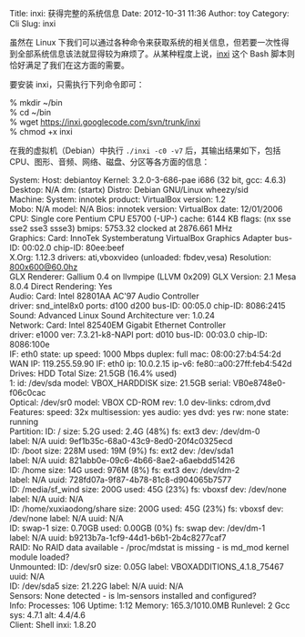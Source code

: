 Title: inxi: 获得完整的系统信息
Date: 2012-10-31 11:36
Author: toy
Category: Cli
Slug: inxi

虽然在 Linux
下我们可以通过各种命令来获取系统的相关信息，但若要一次性得到全部系统信息该法就显得较为麻烦了。从某种程度上说，[inxi][i]
这个 Bash 脚本则恰好满足了我们在这方面的需要。

要安装 inxi，只需执行下列命令即可：

% mkdir ~/bin  
% cd ~/bin  
% wget https://inxi.googlecode.com/svn/trunk/inxi  
% chmod +x inxi

在我的虚拟机（Debian）中执行 `./inxi -c0 -v7` 后，其输出结果如下，包括
CPU、图形、音频、网络、磁盘、分区等各方面的信息：

System: Host: debiantoy Kernel: 3.2.0-3-686-pae i686 (32 bit, gcc:
4.6.3)  
Desktop: N/A dm: (startx) Distro: Debian GNU/Linux wheezy/sid  
Machine: System: innotek product: VirtualBox version: 1.2  
Mobo: N/A model: N/A Bios: innotek version: VirtualBox date:
12/01/2006  
CPU: Single core Pentium CPU E5700 (-UP-) cache: 6144 KB flags: (nx sse
sse2 sse3 ssse3) bmips: 5753.32 clocked at 2876.661 MHz  
Graphics: Card: InnoTek Systemberatung VirtualBox Graphics Adapter
bus-ID: 00:02.0 chip-ID: 80ee:beef  
X.Org: 1.12.3 drivers: ati,vboxvideo (unloaded: fbdev,vesa) Resolution:
800x600@60.0hz  
GLX Renderer: Gallium 0.4 on llvmpipe (LLVM 0x209) GLX Version: 2.1
Mesa 8.0.4 Direct Rendering: Yes  
Audio: Card: Intel 82801AA AC'97 Audio Controller  
driver: snd\_intel8x0 ports: d100 d200 bus-ID: 00:05.0 chip-ID:
8086:2415  
Sound: Advanced Linux Sound Architecture ver: 1.0.24  
Network: Card: Intel 82540EM Gigabit Ethernet Controller  
driver: e1000 ver: 7.3.21-k8-NAPI port: d010 bus-ID: 00:03.0 chip-ID:
8086:100e  
IF: eth0 state: up speed: 1000 Mbps duplex: full mac:
08:00:27:b4:54:2d  
WAN IP: 119.255.59.90 IF: eth0 ip: 10.0.2.15 ip-v6:
fe80::a00:27ff:feb4:542d  
Drives: HDD Total Size: 21.5GB (16.4% used)  
1: id: /dev/sda model: VBOX\_HARDDISK size: 21.5GB serial:
VB0e8748e0-f06c0cac  
Optical: /dev/sr0 model: VBOX CD-ROM rev: 1.0 dev-links: cdrom,dvd  
Features: speed: 32x multisession: yes audio: yes dvd: yes rw: none
state: running  
Partition: ID: / size: 5.2G used: 2.4G (48%) fs: ext3 dev: /dev/dm-0  
label: N/A uuid: 9ef1b35c-68a0-43c9-8ed0-20f4c0325ecd  
ID: /boot size: 228M used: 19M (9%) fs: ext2 dev: /dev/sda1  
label: N/A uuid: 821abb0e-09c6-4b66-8ae2-a6aebdd51426  
ID: /home size: 14G used: 976M (8%) fs: ext3 dev: /dev/dm-2  
label: N/A uuid: 728fd07a-9f87-4b78-81c8-d904065b7577  
ID: /media/sf\_wind size: 200G used: 45G (23%) fs: vboxsf dev:
/dev/none label: N/A uuid: N/A  
ID: /home/xuxiaodong/share size: 200G used: 45G (23%) fs: vboxsf dev:
/dev/none label: N/A uuid: N/A  
ID: swap-1 size: 0.70GB used: 0.00GB (0%) fs: swap dev: /dev/dm-1  
label: N/A uuid: b9213b7a-1cf9-44d1-b6b1-2b4c8277caf7  
RAID: No RAID data available - /proc/mdstat is missing - is md\_mod
kernel module loaded?  
Unmounted: ID: /dev/sr0 size: 0.05G label: VBOXADDITIONS\_4.1.8\_75467
uuid: N/A  
ID: /dev/sda5 size: 21.22G label: N/A uuid: N/A  
Sensors: None detected - is lm-sensors installed and configured?  
Info: Processes: 106 Uptime: 1:12 Memory: 165.3/1010.0MB Runlevel: 2
Gcc sys: 4.7.1 alt: 4.4/4.6  
Client: Shell inxi: 1.8.20

[i]: https://code.google.com/p/inxi/
